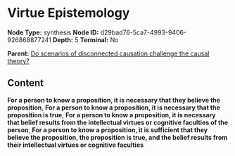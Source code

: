 # Virtue Epistemology

**Node Type:** synthesis
**Node ID:** d29bad76-5ca7-4993-9406-926868877241
**Depth:** 5
**Terminal:** No

**Parent:** [Do scenarios of disconnected causation challenge the causal theory?](do-scenarios-of-disconnected-causation-challenge-the-causal-theory-antithesis-c244b299-9f0a-4d00-b121-35987016b9fe.md)

## Content

**For a person to know a proposition, it is necessary that they believe the proposition**, **For a person to know a proposition, it is necessary that the proposition is true**, **For a person to know a proposition, it is necessary that belief results from the intellectual virtues or cognitive faculties of the person**, **For a person to know a proposition, it is sufficient that they believe the proposition, the proposition is true, and the belief results from their intellectual virtues or cognitive faculties**
